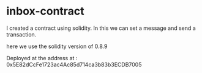 # inbox-contract
I created a contract using solidity. In this we can set a message and send a transaction.

here we use the solidity version of 0.8.9

Deployed at the address at : 0x5E82dCcFe1723ac4Ac85d714ca3b83b3ECDB7005
